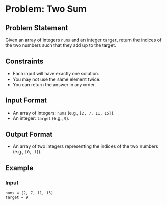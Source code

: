 # Problem: Two Sum

## Problem Statement
Given an array of integers `nums` and an integer `target`, return the indices of the two numbers such that they add up to the target.

## Constraints
- Each input will have exactly one solution.
- You may not use the same element twice.
- You can return the answer in any order.

## Input Format
- An array of integers: `nums` (e.g., `[2, 7, 11, 15]`).
- An integer: `target` (e.g., `9`).

## Output Format
- An array of two integers representing the indices of the two numbers (e.g., `[0, 1]`).

## Example

### Input
```plaintext
nums = [2, 7, 11, 15]
target = 9